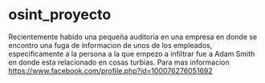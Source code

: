 # osint_proyecto

Recientemente habido una pequeña auditoria en una empresa en donde se encontro una fuga de  informacion de unos de los
empleados, especificamente a la persona a la que empezo a infiltrar fue a Adam Smith en donde esta relacionado en cosas turbias.
Para mas informacion https://www.facebook.com/profile.php?id=100076276051692
